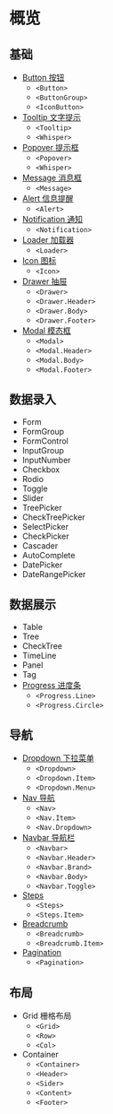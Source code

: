 # 概览 [<i class="icon icon-edit2" ></i>](https://github.com/rsuite/rsuite.github.io/blob/master/src/components/overview/index.md)


## 基础
- [Button 按钮](/components/button)
  - `<Button>`
  - `<ButtonGroup>`
  - `<IconButton>`
- [Tooltip 文字提示](/components/tooltip)
  - `<Tooltip>`
  - `<Whisper>`
- [Popover 提示框](/components/popover)
  - `<Popover>`
  - `<Whisper>`
- [Message 消息框](/components/message)
  - `<Message>`
- [Alert 信息提醒](/components/alert)
  - `<Alert>`
- [Notification 通知](/components/notification)
  - `<Notification>`
- [Loader 加载器](/components/loader)
  - `<Loader>`
- [Icon 图标](/components/icon)
  - `<Icon>`
- [Drawer 抽屉](/components/drawer)
  - `<Drawer>`
  - `<Drawer.Header>`
  - `<Drawer.Body>`
  - `<Drawer.Footer>`
- [Modal 模态框](/components/modal)
  - `<Modal>`
  - `<Modal.Header>`
  - `<Modal.Body>`
  - `<Modal.Footer>`


## 数据录入

- Form
- FormGroup
- FormControl
- InputGroup
- InputNumber
- Checkbox
- Rodio
- Toggle
- Slider
- TreePicker
- CheckTreePicker
- SelectPicker
- CheckPicker
- Cascader
- AutoComplete
- DatePicker
- DateRangePicker


## 数据展示

- Table
- Tree
- CheckTree
- TimeLine
- Panel
- Tag
- [Progress 进度条](/components/progress)
  - `<Progress.Line>`
  - `<Progress.Circle>`

## 导航

- [Dropdown 下拉菜单](/components/dropdown)
  - `<Dropdown>`
  - `<Dropdown.Item>`
  - `<Dropdown.Menu>`
- [Nav 导航](/components/nav)
  - `<Nav>`
  - `<Nav.Item>`
  - `<Nav.Dropdown>`
- [Navbar 导航栏](/components/navbar)
  - `<Navbar>`
  - `<Navbar.Header>`
  - `<Navbar.Brand>`
  - `<Navbar.Body>`
  - `<Navbar.Toggle>`
- [Steps](/components/steps)
  - `<Steps>`
  - `<Steps.Item>`
- [Breadcrumb](/components/breadcrumb)
  - `<Breadcrumb>`
  - `<Breadcrumb.Item>`
- [Pagination](/components/pagination)
  - `<Pagination>`

## 布局
- Grid 栅格布局
  - `<Grid>`
  - `<Row>`
  - `<Col>`
- Container
  - `<Container>`
  - `<Header>`
  - `<Sider>`
  - `<Content>`
  - `<Footer>`


<!--{demo}-->

